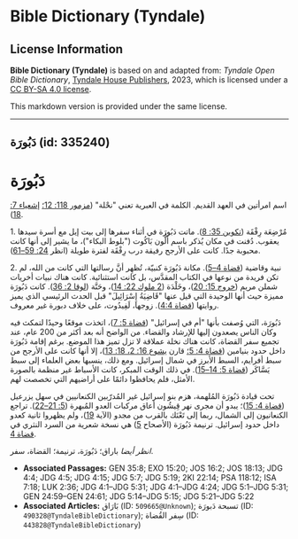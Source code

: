 # Bible Dictionary (Tyndale)

## License Information

**Bible Dictionary (Tyndale)** is based on and adapted from: _Tyndale Open Bible Dictionary_, [Tyndale House Publishers](https://tyndaleopenresources.com/), 2023, which is licensed under a [CC BY-SA 4.0 license](https://creativecommons.org/licenses/by-sa/4.0/legalcode.en).

This markdown version is provided under the same license.



--------------------------------

## دَبُورَة (id: 335240)

دَبُورَة
========

اسم امرأتين في العهد القديم. الكلمة في العبرية تعني "نحْلة" ([مزمور 118: 12؛](https://ref.ly/Ps118:12) [إشعياء 7: 18](https://ref.ly/Isa7:18)).

1\. مُرْضِعَة رِفْقَة ([تكوين 35: 8](https://ref.ly/Gen35:8)). ماتت دَبُورَة في أثناء سفرها إلى بيت إيل مع أسرة سيدها يعقوب. دُفنت في مكان يُذكر باسم أَلُّون بَاكُوت ("بلوط البكاء")، ما يشير إلى أنها كانت محبوبة جدًا. كانت على الأرجح رفيقة درب رِفْقَة لفترة طويلة (انظر [24: 59–61](https://ref.ly/Gen24:59-Gen24:61)).

2\. نبية وقاضية ([قضاة 4–5](https://ref.ly/Judg4:1-Judg5:31)). مكانة دَبُورَة كنبيّة، تُظهِر أنَّ رسالتها التي كانت من الله، لم تكن فريدة من نوعها في الكتاب المقدَّس، بل كانت استثنائية. كانت هناك نبيات أخريات شملن مريم ([خروج 15: 20](https://ref.ly/Exod15:20))، وخَلْدَة ([2 ملوك 22: 14](https://ref.ly/2Kgs22:14))، وحَنَّة ([لوقا 2: 36](https://ref.ly/Luke2:36)). كانت دَبُورَة مميزة حيث أنها الوحيدة التي قيل عنها "قَاضِيَةُ إِسْرَائِيلَ" قبل الحدث الرئيسي الذي يميز روايتها ([قضاة 4:4](https://ref.ly/Judg4:4)). زوجها، لَفِيدُوت، على خلاف دبورة غير معروف. 

دَبُورَة، التي وُصفت بأنها "أم في إسرائيل" ([قضاة 5: 7](https://ref.ly/Judg5:7))، اتخذت موقعًا وحيدًا لتمكث فيه وكان الناس يصعدون إليها للإرشاد والقضاء. من الواضح أنه بعد أكثر من 200 عام، عند تجميع سفر القضاة، كانت هناك نخلة عملاقة لا تزل تميز هذا الموضع. برغم إقامة دَبُورَة داخل حدود بنيامين ([قضاة 4: 5؛](https://ref.ly/Judg4:5) قارن [يشوع 16: 2، 18: 13](https://ref.ly/Josh18:13))، إلا أنها كانت على الأرجح من سبط أفرايم، السبط الأبرز في شمال إسرائيل. ومع ذلك، ينسبها بعض العلماء إلى سبط يَسَّاكَر ([قضاة 5: 14–15](https://ref.ly/Judg5:14-Judg5:15)). في ذلك الوقت المبكر، كانت الأسباط غير منظمة بالصورة الأمثل، فلم يحافظوا دائمًا على أراضيهم التي تخصصت لهم.

تحت قيادة دَبُورَة المُلهمة، هزم بنو إسرائيل غير المُدرّبين الكنعانيين في سهل يزرعيل ([قضاة 4: 15](https://ref.ly/Judg4:15))؛ يبدو أن مجرى نهر قِيشُون أعاق مركبات العدو المُبهرة ([5: 21–22](https://ref.ly/Judg5:21-Judg5:22)). تراجع الكنعانيون إلى الشمال، ربما إلى تَعْنَك بالقرب من مجدو (الآية [19](https://ref.ly/Judg5:19))، ولم يظهروا ثانية كعدو داخل حدود إسرائيل. ترنيمة دَبُورَة (الأصحاح [5](https://ref.ly/Judg5:1-Judg5:31)) هي نسخة شعرية من السرد النثري في [قضاة 4](https://ref.ly/Judg4:1-Judg4:24).

*انظر أيضا* باراق؛ دَبُورَة، ترنيمة؛ القضاة، سفر.

* **Associated Passages:** GEN 35:8; EXO 15:20; JOS 16:2; JOS 18:13; JDG 4:4; JDG 4:5; JDG 4:15; JDG 5:7; JDG 5:19; 2KI 22:14; PSA 118:12; ISA 7:18; LUK 2:36; JDG 4:1–JDG 5:31; JDG 4:1–JDG 4:24; JDG 5:1–JDG 5:31; GEN 24:59–GEN 24:61; JDG 5:14–JDG 5:15; JDG 5:21–JDG 5:22
* **Associated Articles:** بَارَاق (ID: `509665@Unknown`); تسبحة دَبورَة (ID: `490328@TyndaleBibleDictionary`); سِفر القُضاة (ID: `443828@TyndaleBibleDictionary`)

